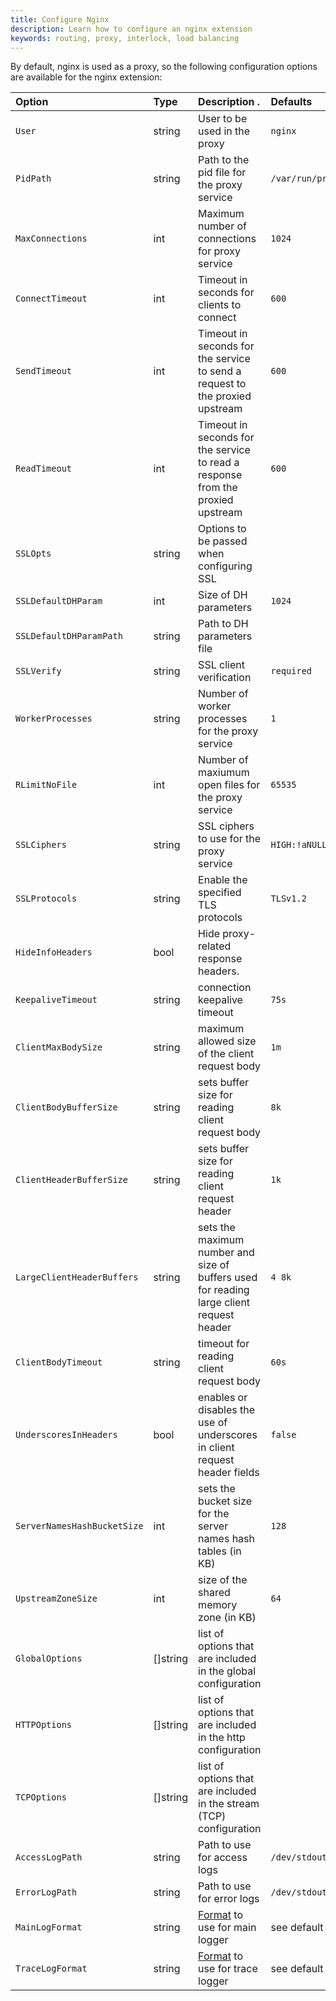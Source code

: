 ```yaml
---
title: Configure Nginx 
description: Learn how to configure an nginx extension
keywords: routing, proxy, interlock, load balancing
---
```


By default, nginx is used as a proxy, so the following configuration options are
available for the nginx extension:

| Option             | Type        | Description . | Defaults  |
|:------ |:------ |:------ |:------ |
| `User` | string | User to be used in the proxy | `nginx` |
| `PidPath` | string | Path to the pid file for the proxy service | `/var/run/proxy.pid` |
| `MaxConnections` | int | Maximum number of connections for proxy service | `1024` |
| `ConnectTimeout` | int | Timeout in seconds for clients to connect | `600` |
| `SendTimeout` | int | Timeout in seconds for the service to send a request to the proxied upstream | `600` |
| `ReadTimeout` | int | Timeout in seconds for the service to read a response from the proxied upstream | `600` |
| `SSLOpts` | string | Options to be passed when configuring SSL |  |
| `SSLDefaultDHParam` | int | Size of DH parameters | `1024` |
| `SSLDefaultDHParamPath` | string | Path to DH parameters file | |
| `SSLVerify` | string | SSL client verification | `required` |
| `WorkerProcesses` | string | Number of worker processes for the proxy service | `1` |
| `RLimitNoFile` | int | Number of maxiumum open files for the proxy service | `65535` |
| `SSLCiphers` | string | SSL ciphers to use for the proxy service | `HIGH:!aNULL:!MD5` |
| `SSLProtocols` | string | Enable the specified TLS protocols | `TLSv1.2` |
| `HideInfoHeaders`          | bool | Hide proxy-related response headers.                                                                  |
| `KeepaliveTimeout` | string | connection keepalive timeout | `75s` |
| `ClientMaxBodySize` | string | maximum allowed size of the client request body | `1m` |
| `ClientBodyBufferSize` | string | sets buffer size for reading client request body | `8k` |
| `ClientHeaderBufferSize` | string | sets buffer size for reading client request header | `1k` |
| `LargeClientHeaderBuffers` | string | sets the maximum number and size of buffers used for reading large client request header | `4 8k` |
| `ClientBodyTimeout` | string | timeout for reading client request body | `60s` |
| `UnderscoresInHeaders` | bool | enables or disables the use of underscores in client request header fields| `false` |
| `ServerNamesHashBucketSize` | int | sets the bucket size for the server names hash tables (in KB) | `128` |
| `UpstreamZoneSize` | int | size of the shared memory zone (in KB) | `64` |
| `GlobalOptions` | []string | list of options that are included in the global configuration | |
| `HTTPOptions` | []string | list of options that are included in the http configuration | |
| `TCPOptions` | []string | list of options that are included in the stream (TCP) configuration | |
| `AccessLogPath` | string | Path to use for access logs | `/dev/stdout` |
| `ErrorLogPath` | string | Path to use for error logs | `/dev/stdout` |
| `MainLogFormat` | string | [Format](http://nginx.org/en/docs/http/ngx_http_log_module.html#log_format) to use for main logger | see default format |
| `TraceLogFormat` | string | [Format](http://nginx.org/en/docs/http/ngx_http_log_module.html#log_format) to use for trace logger | see default format |

